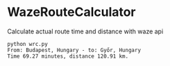 # WazeRouteCalculator
Calculate actual route time and distance with waze api

```
python wrc.py 
From: Budapest, Hungary - to: Győr, Hungary
Time 69.27 minutes, distance 120.91 km.
```
